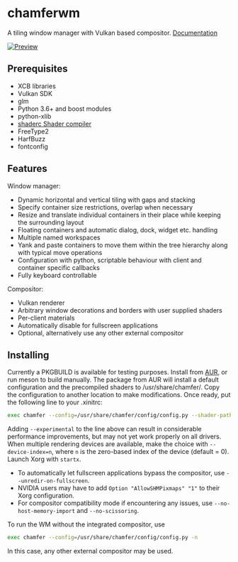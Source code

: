 # chamferwm
A tiling window manager with Vulkan based compositor. [Documentation](https://jaelpark.github.io/chamferwm-docs/)

[![Preview](http://users.jyu.fi/~jaelpark/gitres/scrot-chamfer-1.jpg)](http://users.jyu.fi/~jaelpark/gitres/scrot-chamfer.png)

## Prerequisites

 - XCB libraries
 - Vulkan SDK
 - glm
 - Python 3.6+ and boost modules
 - python-xlib
 - [shaderc Shader compiler](https://github.com/google/shaderc)
 - FreeType2
 - HarfBuzz
 - fontconfig

## Features
Window manager:

 - Dynamic horizontal and vertical tiling with gaps and stacking
 - Specify container size restrictions, overlap when necessary
 - Resize and translate individual containers in their place while keeping the surrounding layout
 - Floating containers and automatic dialog, dock, widget etc. handling
 - Multiple named workspaces
 - Yank and paste containers to move them within the tree hierarchy along with typical move operations
 - Configuration with python, scriptable behaviour with client and container specific callbacks
 - Fully keyboard controllable

Compositor:
 
 - Vulkan renderer
 - Arbitrary window decorations and borders with user supplied shaders
 - Per-client materials
 - Automatically disable for fullscreen applications
 - Optional, alternatively use any other external compositor

## Installing
Currently a PKGBUILD is available for testing purposes. Install from [AUR](https://aur.archlinux.org/packages/chamfer-git/), or run meson to build manually. The package from AUR will install a default configuration and the precompiled shaders to /usr/share/chamfer/. Copy the configuration to another location to make modifications. Once ready, put the following line to your .xinitrc:

```sh
exec chamfer --config=/usr/share/chamfer/config/config.py --shader-path=/usr/share/chamfer/shaders/
```

Adding `--experimental` to the line above can result in considerable performance improvements, but may not yet work properly on all drivers. When multiple rendering devices are available, make the choice with `--device-index=n`, where `n` is the zero-based index of the device (default = 0). Launch Xorg with `startx`.

 - To automatically let fullscreen applications bypass the compositor, use `--unredir-on-fullscreen`.
 - NVIDIA users may have to add ``Option "AllowSHMPixmaps" "1"`` to their Xorg configuration.
 - For compositor compatibility mode if encountering any issues, use `--no-host-memory-import` and `--no-scissoring`.

To run the WM without the integrated compositor, use

```sh
exec chamfer --config=/usr/share/chamfer/config/config.py -n
```

In this case, any other external compositor may be used.
